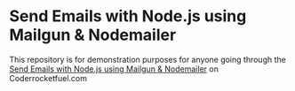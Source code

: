 # Send Emails with Node.js using Mailgun & Nodemailer
This repository is for demonstration purposes for anyone going through the [Send Emails with Node.js using Mailgun & Nodemailer](https://coderrocketfuel.com/article/send-emails-with-node.js-using-mailgun-and-nodemailer) on Coderrocketfuel.com

